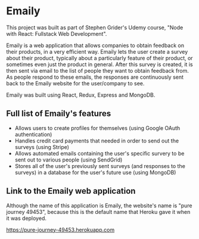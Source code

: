 # Emaily
This project was built as part of Stephen Grider's Udemy course, "Node with React: Fullstack Web Development".

Emaily is a web application that allows companies to obtain feedback on their products, in a very efficient way. Emaily lets the user create a survey about their product, typically about a particularly feature of their product, or sometimes even just the product in general. After this survey is created, it is then sent via email to the list of people they want to obtain feedback from. As people respond to these emails, the responses are continuously sent back to the Emaily website for the user/company to see.

Emaily was built using React, Redux, Express and MongoDB.

## Full list of Emaily's features
- Allows users to create profiles for themselves (using Google OAuth authentication)
- Handles credit card payments that needed in order to send out the surveys (using Stripe)
- Allows automated emails containing the user's specific survery to be sent out to various people (using SendGrid)
- Stores all of the user's previously sent surveys (and responses to the surveys) in a database for the user's future use (using MongoDB)

## Link to the Emaily web application
Although the name of this application is Emaily, the website's name is "pure journey 49453", because this is the default name that Heroku gave it when it was deployed.

https://pure-journey-49453.herokuapp.com
